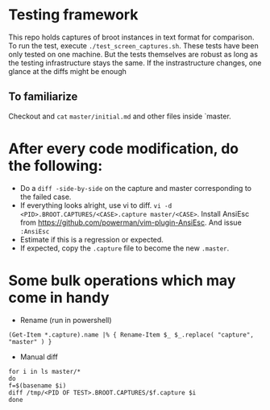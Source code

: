# Testing framework

This repo holds captures of broot instances in text format for comparison. 
To run the test, execute `./test_screen_captures.sh`. 
These tests have been only tested on one machine. 
But the tests themselves are robust as long as the testing infrastructure stays the same. 
If the instrastructure changes, one glance at the diffs might be enough


## To familiarize 

Checkout and `cat` `master/initial.md` and other files inside `master. 


# After every code modification, do the following:

* Do a `diff -side-by-side` on the capture and master corresponding to the failed case.
* If everything looks alright, use vi to diff. `vi -d <PID>.BROOT.CAPTURES/<CASE>.capture master/<CASE>`.
Install AnsiEsc from https://github.com/powerman/vim-plugin-AnsiEsc. And issue `:AnsiEsc`
* Estimate if this is a regression or expected.
* If expected, copy the `.capture` file to become the new `.master`.

# Some bulk operations which may come in handy

* Rename (run in powershell)

`(Get-Item *.capture).name |% { Rename-Item $_ $_.replace( "capture", "master" ) }`

* Manual diff

```
for i in ls master/*                                                                                             
do
f=$(basename $i)
diff /tmp/<PID OF TEST>.BROOT.CAPTURES/$f.capture $i
done
```
